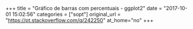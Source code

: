 +++
title = "Gráfico de barras com percentuais - ggplot2"
date = "2017-10-01 15:02:56"
categories = ["sopt"]
original_url = "https://pt.stackoverflow.com/q/242250"
at_home="no"
+++

